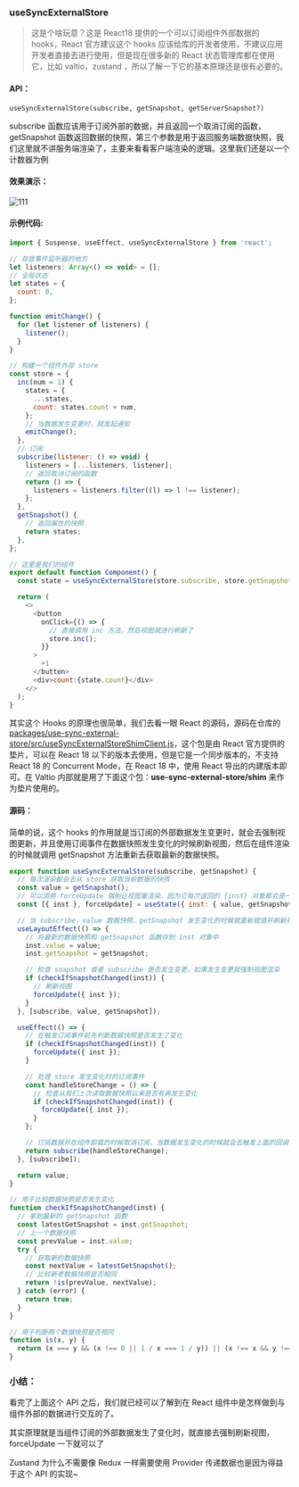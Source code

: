### useSyncExternalStore

> 这是个啥玩意？这是 React18 提供的一个可以订阅组件外部数据的 hooks，React 官方建议这个 hooks 应该给库的开发者使用，不建议应用开发者直接去进行使用，但是现在很多新的 React 状态管理库都在使用它，比如 valtio，zustand ，所以了解一下它的基本原理还是很有必要的。

#### API：

```react
useSyncExternalStore(subscribe, getSnapshot, getServerSnapshot?)
```

subscribe 函数应该用于订阅外部的数据，并且返回一个取消订阅的函数，getSnapshot 函数返回数据的快照，第三个参数是用于返回服务端数据快照，我们这里就不讲服务端渲染了，主要来看看客户端渲染的逻辑。这里我们还是以一个计数器为例

#### 效果演示：

![111](https://cdn.jsdelivr.net/gh/PuffMeow/PictureSave/doc/111.gif)

#### 示例代码:

```js
import { Suspense, useEffect, useSyncExternalStore } from 'react';

// 存放事件监听器的地方
let listeners: Array<() => void> = [];
// 全局状态
let states = {
  count: 0,
};

function emitChange() {
  for (let listener of listeners) {
    listener();
  }
}

// 构建一个组件外部 store
const store = {
  inc(num = 1) {
    states = {
      ...states,
      count: states.count + num,
    };
    // 当数据发生变更时，就发起通知
    emitChange();
  },
  // 订阅
  subscribe(listener: () => void) {
    listeners = [...listeners, listener];
    // 返回取消订阅的函数
    return () => {
      listeners = listeners.filter((l) => l !== listener);
    };
  },
  getSnapshot() {
    // 返回属性的快照
    return states;
  },
};

// 这里是我们的组件
export default function Component() {
  const state = useSyncExternalStore(store.subscribe, store.getSnapshot);

  return (
    <>
      <button
        onClick={() => {
          // 直接调用 inc 方法，然后视图就进行刷新了
          store.inc();
        }}
      >
        +1
      </button>
      <div>count:{state.count}</div>
    </>
  );
}
```

其实这个 Hooks 的原理也很简单，我们去看一眼 React 的源码，源码在仓库的 [packages/use-sync-external-store/src/useSyncExternalStoreShimClient.js](https://github.com/facebook/react/blob/main/packages/use-sync-external-store/src/useSyncExternalStoreShimClient.js)，这个包是由 React 官方提供的垫片，可以在 React 18 以下的版本去使用，但是它是一个同步版本的，不支持 React 18 的 Concurrent Mode，在 React 18 中，使用 React 导出的内建版本即可。在 Valtio 内部就是用了下面这个包：**use-sync-external-store/shim** 来作为垫片使用的。

#### 源码：

简单的说，这个 hooks 的作用就是当订阅的外部数据发生变更时，就会去强制视图更新，并且使用订阅事件在数据快照发生变化的时候刷新视图，然后在组件渲染的时候就调用 getSnapshot 方法重新去获取最新的数据快照。

```js
export function useSyncExternalStore(subscribe, getSnapshot) {
  // 每次渲染都会去从 store 获取当前数据的快照
  const value = getSnapshot();
  // 可以调用 forceUpdate 强制让视图重渲染，因为它每次返回的 {inst} 对象都会是一个新的内存地址
  const [{ inst }, forceUpdate] = useState({ inst: { value, getSnapshot } });

  // 当 subscribe，value 数据快照，getSnapshot 发生变化的时候就重新赋值并刷新视图
  useLayoutEffect(() => {
    // 将最新的数据快照和 getSnapshot 函数存到 inst 对象中
    inst.value = value;
    inst.getSnapshot = getSnapshot;

    // 检查 snapshot 或者 subscribe 是否发生变更，如果发生变更就强制视图渲染
    if (checkIfSnapshotChanged(inst)) {
      // 刷新视图
      forceUpdate({ inst });
    }
  }, [subscribe, value, getSnapshot]);

  useEffect(() => {
    // 在触发订阅事件前先判断数据快照是否发生了变化
    if (checkIfSnapshotChanged(inst)) {
      forceUpdate({ inst });
    }

    // 处理 store 发生变化时的订阅事件
    const handleStoreChange = () => {
      // 检查从我们上次读取数据快照以来是否有再发生变化
      if (checkIfSnapshotChanged(inst)) {
        forceUpdate({ inst });
      }
    };

    // 订阅数据并在组件卸载的时候取消订阅，当数据发生变化的时候就会去触发上面的回调
    return subscribe(handleStoreChange);
  }, [subscribe]);

  return value;
}

// 用于比较数据快照是否发生变化
function checkIfSnapshotChanged(inst) {
  // 拿到最新的 getSnapshot 函数
  const latestGetSnapshot = inst.getSnapshot;
  // 上一个数据快照
  const prevValue = inst.value;
  try {
    // 获取新的数据快照
    const nextValue = latestGetSnapshot();
    // 比较新老数据快照是否相同
    return !is(prevValue, nextValue);
  } catch (error) {
    return true;
  }
}

// 用于判断两个数据快照是否相同
function is(x, y) {
  return (x === y && (x !== 0 || 1 / x === 1 / y)) || (x !== x && y !== y);
}
```

### 小结：

看完了上面这个 API 之后，我们就已经可以了解到在 React 组件中是怎样做到与组件外部的数据进行交互的了。

其实原理就是当组件订阅的外部数据发生了变化时，就直接去强制刷新视图，forceUpdate 一下就可以了

Zustand 为什么不需要像 Redux 一样需要使用 Provider 传递数据也是因为得益于这个 API 的实现~
